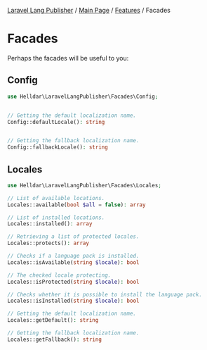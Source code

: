 [Laravel Lang Publisher][link_source] / [Main Page](../index.md) / [Features](index.md) / Facades

# Facades

Perhaps the facades will be useful to you:

## Config

```php
use Helldar\LaravelLangPublisher\Facades\Config;


// Getting the default localization name.
Config::defaultLocale(): string


// Getting the fallback localization name.
Config::fallbackLocale(): string
```

## Locales

```php
use Helldar\LaravelLangPublisher\Facades\Locales;

// List of available locations.
Locales::available(bool $all = false): array

// List of installed locations.
Locales::installed(): array

// Retrieving a list of protected locales.
Locales::protects(): array

// Checks if a language pack is installed.
Locales::isAvailable(string $locale): bool

// The checked locale protecting.
Locales::isProtected(string $locale): bool

// Checks whether it is possible to install the language pack.
Locales::isInstalled(string $locale): bool

// Getting the default localization name.
Locales::getDefault(): string

// Getting the fallback localization name.
Locales::getFallback(): string
```

[link_source]:  https://github.com/andrey-helldar/laravel-lang-publisher
